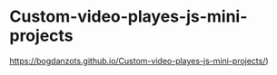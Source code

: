 # Custom-video-playes-js-mini-projects
https://bogdanzots.github.io/Custom-video-playes-js-mini-projects/)
